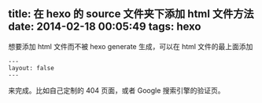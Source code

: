 title: 在 hexo 的 source 文件夹下添加 html 文件方法
date: 2014-02-18 00:05:49
tags: hexo
---
想要添加 html 文件而不被 hexo generate 生成，可以在 html 文件的最上面添加<!--more-->


	---
	layout: false
	---
来完成。比如自己定制的 404 页面，或者 Google 搜索引擎的验证页。